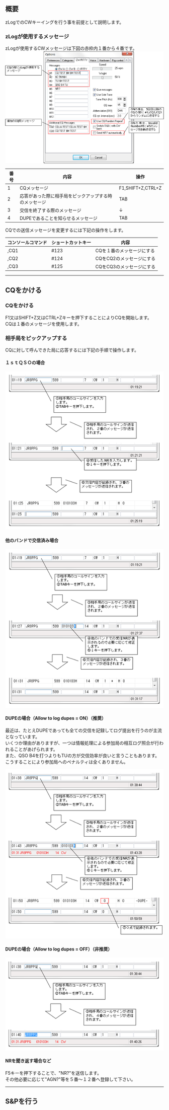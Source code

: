 ## 概要
zLogでのCWキーイングを行う事を前提として説明します。

### zLogが使用するメッセージ

zLogが使用するCWメッセージは下図の赤枠内１番から４番です。  
![Messages](https://github.com/jr8ppg/zLog/blob/images/cw_messages.png)

|番号|内容|操作|
| --- | --- | --- |
|1|CQメッセージ|F1,SHIFT+Z,CTRL+Z|
|2|応答があった際に相手局をピックアップする時のメッセージ|TAB|
|3|交信を終了する際のメッセージ|↓|
|4|DUPEであることを知らせるメッセージ|TAB|

CQでの送信メッセージを変更するには下記の操作をします。

|コンソールコマンド|ショートカットキー|内容|
| --- | --- | --- |
|,CQ1|#123|CQを１番のメッセージにする|
|,CQ2|#124|CQをCQ2のメッセージにする|
|,CQ3|#125|CQをCQ3のメッセージにする|

***
## CQをかける

### CQをかける
F1又はSHIFT+Z又はCTRL+Zキーを押下することによりCQを開始します。  
CQは１番のメッセージを使用します。  

### 相手局をピックアップする
CQに対して呼んできた局に応答するには下記の手順で操作します。

#### １ｓｔＱＳＯの場合

![1st QSO](https://github.com/jr8ppg/zLog/blob/images/cw_1st.png)

#### 他のバンドで交信済み場合

![2nd QSO](https://github.com/jr8ppg/zLog/blob/images/cw_2nd.png)

#### DUPEの場合（Allow to log dupes = ON）（推奨）

最近は、たとえDUPEであっても全ての交信を記録してログ提出を行うのが主流となっています。  
いくつか理由がありますが、一つは情報処理による参加局の相互ログ照合が行われることがあげられます。  
また、QSO B4を打つよりもTUの方が交信効率が良いと言うこともあります。  
こうすることにより参加局へのペナルティは全くありません。  

![DUPE](https://github.com/jr8ppg/zLog/blob/images/cw_dupe_allow_on.png)

#### DUPEの場合（Allow to log dupes = OFF）（非推奨）

![DUPE](https://github.com/jr8ppg/zLog/blob/images/cw_dupe_allow_off.png)

#### NRを聞き返す場合など

F5キーを押下することで、"NR?"を送信します。  
その他必要に応じて"AGN?"等を５番～１２番へ登録して下さい。  

***
## S&Pを行う